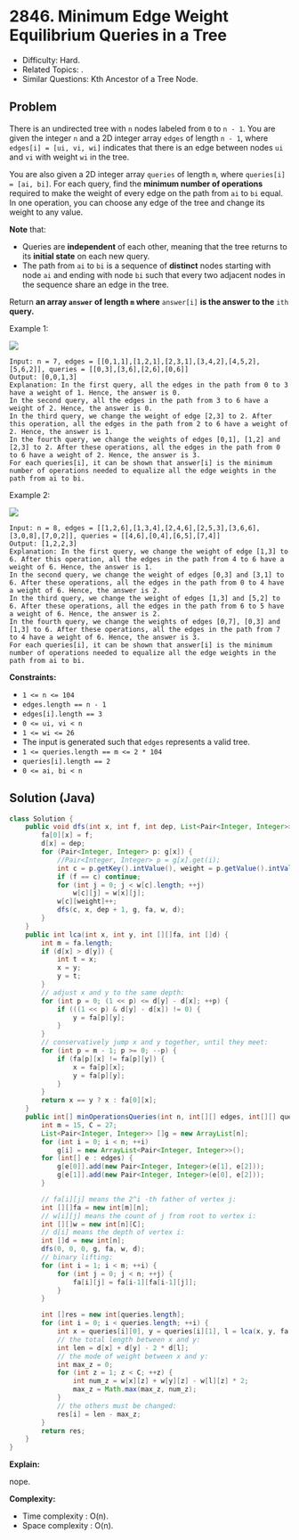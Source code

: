 # 2846. Minimum Edge Weight Equilibrium Queries in a Tree

- Difficulty: Hard.
- Related Topics: .
- Similar Questions: Kth Ancestor of a Tree Node.

## Problem

There is an undirected tree with `n` nodes labeled from `0` to `n - 1`. You are given the integer `n` and a 2D integer array `edges` of length `n - 1`, where `edges[i] = [ui, vi, wi]` indicates that there is an edge between nodes `ui` and `vi` with weight `wi` in the tree.

You are also given a 2D integer array `queries` of length `m`, where `queries[i] = [ai, bi]`. For each query, find the **minimum number of operations** required to make the weight of every edge on the path from `ai` to `bi` equal. In one operation, you can choose any edge of the tree and change its weight to any value.

**Note** that:

- Queries are **independent** of each other, meaning that the tree returns to its **initial state** on each new query.
- The path from `ai` to `bi` is a sequence of **distinct** nodes starting with node `ai` and ending with node `bi` such that every two adjacent nodes in the sequence share an edge in the tree.

Return **an array **`answer`** of length **`m`** where** `answer[i]` **is the answer to the** `ith` **query.**

Example 1:

![](https://assets.leetcode.com/uploads/2023/08/11/graph-6-1.png)

```
Input: n = 7, edges = [[0,1,1],[1,2,1],[2,3,1],[3,4,2],[4,5,2],[5,6,2]], queries = [[0,3],[3,6],[2,6],[0,6]]
Output: [0,0,1,3]
Explanation: In the first query, all the edges in the path from 0 to 3 have a weight of 1. Hence, the answer is 0.
In the second query, all the edges in the path from 3 to 6 have a weight of 2. Hence, the answer is 0.
In the third query, we change the weight of edge [2,3] to 2. After this operation, all the edges in the path from 2 to 6 have a weight of 2. Hence, the answer is 1.
In the fourth query, we change the weights of edges [0,1], [1,2] and [2,3] to 2. After these operations, all the edges in the path from 0 to 6 have a weight of 2. Hence, the answer is 3.
For each queries[i], it can be shown that answer[i] is the minimum number of operations needed to equalize all the edge weights in the path from ai to bi.
```

Example 2:

![](https://assets.leetcode.com/uploads/2023/08/11/graph-9-1.png)

```
Input: n = 8, edges = [[1,2,6],[1,3,4],[2,4,6],[2,5,3],[3,6,6],[3,0,8],[7,0,2]], queries = [[4,6],[0,4],[6,5],[7,4]]
Output: [1,2,2,3]
Explanation: In the first query, we change the weight of edge [1,3] to 6. After this operation, all the edges in the path from 4 to 6 have a weight of 6. Hence, the answer is 1.
In the second query, we change the weight of edges [0,3] and [3,1] to 6. After these operations, all the edges in the path from 0 to 4 have a weight of 6. Hence, the answer is 2.
In the third query, we change the weight of edges [1,3] and [5,2] to 6. After these operations, all the edges in the path from 6 to 5 have a weight of 6. Hence, the answer is 2.
In the fourth query, we change the weights of edges [0,7], [0,3] and [1,3] to 6. After these operations, all the edges in the path from 7 to 4 have a weight of 6. Hence, the answer is 3.
For each queries[i], it can be shown that answer[i] is the minimum number of operations needed to equalize all the edge weights in the path from ai to bi.
```

**Constraints:**

- `1 <= n <= 104`
- `edges.length == n - 1`
- `edges[i].length == 3`
- `0 <= ui, vi < n`
- `1 <= wi <= 26`
- The input is generated such that `edges` represents a valid tree.
- `1 <= queries.length == m <= 2 * 104`
- `queries[i].length == 2`
- `0 <= ai, bi < n`

## Solution (Java)

```java
class Solution {
    public void dfs(int x, int f, int dep, List<Pair<Integer, Integer>> []g, int [][]fa, int [][]w, int []d) {
        fa[0][x] = f;
        d[x] = dep;
        for (Pair<Integer, Integer> p: g[x]) {
            //Pair<Integer, Integer> p = g[x].get(i);
            int c = p.getKey().intValue(), weight = p.getValue().intValue();
            if (f == c) continue;
            for (int j = 0; j < w[c].length; ++j)
                w[c][j] = w[x][j];
            w[c][weight]++;
            dfs(c, x, dep + 1, g, fa, w, d);
        }
    }
    public int lca(int x, int y, int [][]fa, int []d) {
        int m = fa.length;
        if (d[x] > d[y]) {
            int t = x;
            x = y;
            y = t;
        }
        // adjust x and y to the same depth:
        for (int p = 0; (1 << p) <= d[y] - d[x]; ++p) {
            if (((1 << p) & d[y] - d[x]) != 0) {
                y = fa[p][y];
            }
        }
        // conservatively jump x and y together, until they meet:
        for (int p = m - 1; p >= 0; --p) {
            if (fa[p][x] != fa[p][y]) {
                x = fa[p][x];
                y = fa[p][y];
            }
        }
        return x == y ? x : fa[0][x];
    }
    public int[] minOperationsQueries(int n, int[][] edges, int[][] queries) {
        int m = 15, C = 27;
        List<Pair<Integer, Integer>> []g = new ArrayList[n];
        for (int i = 0; i < n; ++i)
            g[i] = new ArrayList<Pair<Integer, Integer>>();
        for (int[] e : edges) {
            g[e[0]].add(new Pair<Integer, Integer>(e[1], e[2]));
            g[e[1]].add(new Pair<Integer, Integer>(e[0], e[2]));
        }

        // fa[i][j] means the 2^i -th father of vertex j:
        int [][]fa = new int[m][n];
        // w[i][j] means the count of j from root to vertex i:
        int [][]w = new int[n][C];
        // d[i] means the depth of vertex i:
        int []d = new int[n];
        dfs(0, 0, 0, g, fa, w, d);
        // binary lifting:
        for (int i = 1; i < m; ++i) {
            for (int j = 0; j < n; ++j) {
                fa[i][j] = fa[i-1][fa[i-1][j]];
            }
        }

        int []res = new int[queries.length];
        for (int i = 0; i < queries.length; ++i) {
            int x = queries[i][0], y = queries[i][1], l = lca(x, y, fa, d);
            // the total length between x and y:
            int len = d[x] + d[y] - 2 * d[l];
            // the mode of weight between x and y:
            int max_z = 0;
            for (int z = 1; z < C; ++z) {
                int num_z = w[x][z] + w[y][z] - w[l][z] * 2;
                max_z = Math.max(max_z, num_z);
            }
            // the others must be changed:
            res[i] = len - max_z;
        }
        return res;
    }
}
```

**Explain:**

nope.

**Complexity:**

- Time complexity : O(n).
- Space complexity : O(n).

